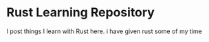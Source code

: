 # Rust Learning Repository

I post things I learn with Rust here. i have given rust some of my time
